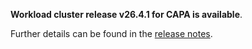 **Workload cluster release v26.4.1 for CAPA is available**.

Further details can be found in the [release notes](https://docs.giantswarm.io/changes/workload-cluster-releases-capa/releases/aws-26.4.1).
